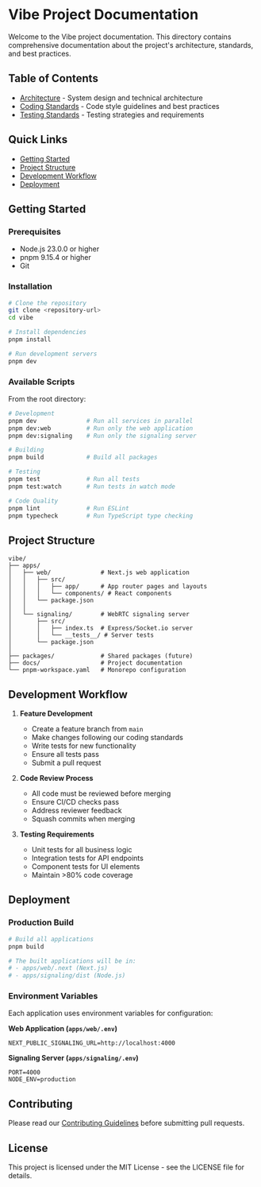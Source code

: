 # Vibe Project Documentation

Welcome to the Vibe project documentation. This directory contains comprehensive documentation about the project's architecture, standards, and best practices.

## Table of Contents

- [Architecture](./ARCHITECTURE.md) - System design and technical architecture
- [Coding Standards](./CODING_STANDARDS.md) - Code style guidelines and best practices
- [Testing Standards](./TESTING_STANDARDS.md) - Testing strategies and requirements

## Quick Links

- [Getting Started](#getting-started)
- [Project Structure](#project-structure)
- [Development Workflow](#development-workflow)
- [Deployment](#deployment)

## Getting Started

### Prerequisites

- Node.js 23.0.0 or higher
- pnpm 9.15.4 or higher
- Git

### Installation

```bash
# Clone the repository
git clone <repository-url>
cd vibe

# Install dependencies
pnpm install

# Run development servers
pnpm dev
```

### Available Scripts

From the root directory:

```bash
# Development
pnpm dev              # Run all services in parallel
pnpm dev:web          # Run only the web application
pnpm dev:signaling    # Run only the signaling server

# Building
pnpm build            # Build all packages

# Testing
pnpm test             # Run all tests
pnpm test:watch       # Run tests in watch mode

# Code Quality
pnpm lint             # Run ESLint
pnpm typecheck        # Run TypeScript type checking
```

## Project Structure

```
vibe/
├── apps/
│   ├── web/              # Next.js web application
│   │   ├── src/
│   │   │   ├── app/      # App router pages and layouts
│   │   │   └── components/ # React components
│   │   └── package.json
│   │
│   └── signaling/        # WebRTC signaling server
│       ├── src/
│       │   ├── index.ts  # Express/Socket.io server
│       │   └── __tests__/ # Server tests
│       └── package.json
│
├── packages/             # Shared packages (future)
├── docs/                 # Project documentation
└── pnpm-workspace.yaml   # Monorepo configuration
```

## Development Workflow

1. **Feature Development**
   - Create a feature branch from `main`
   - Make changes following our coding standards
   - Write tests for new functionality
   - Ensure all tests pass
   - Submit a pull request

2. **Code Review Process**
   - All code must be reviewed before merging
   - Ensure CI/CD checks pass
   - Address reviewer feedback
   - Squash commits when merging

3. **Testing Requirements**
   - Unit tests for all business logic
   - Integration tests for API endpoints
   - Component tests for UI elements
   - Maintain >80% code coverage

## Deployment

### Production Build

```bash
# Build all applications
pnpm build

# The built applications will be in:
# - apps/web/.next (Next.js)
# - apps/signaling/dist (Node.js)
```

### Environment Variables

Each application uses environment variables for configuration:

**Web Application (`apps/web/.env`)**
```env
NEXT_PUBLIC_SIGNALING_URL=http://localhost:4000
```

**Signaling Server (`apps/signaling/.env`)**
```env
PORT=4000
NODE_ENV=production
```

## Contributing

Please read our [Contributing Guidelines](./CONTRIBUTING.md) before submitting pull requests.

## License

This project is licensed under the MIT License - see the LICENSE file for details.